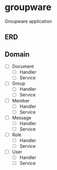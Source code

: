 # groupware

Groupware application

## ERD

## Domain

- [ ] Document
  - [ ] Handler
  - [ ] Service
- [ ] Group
  - [ ] Handler
  - [ ] Service
- [ ] Member
  - [ ] Handler
  - [ ] Service
- [ ] Message
  - [ ] Handler
  - [ ] Service
- [ ] Role
  - [ ] Handler
  - [ ] Service
- [ ] User
  - [ ] Handler
  - [ ] Service
